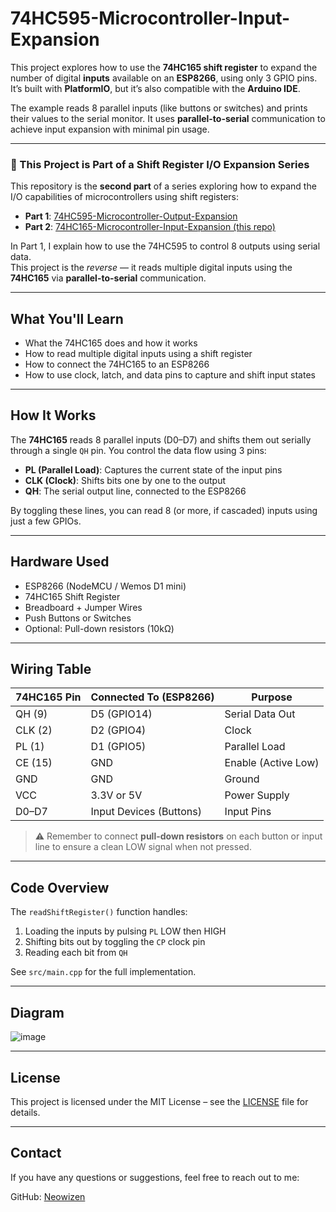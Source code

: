# 74HC595-Microcontroller-Input-Expansion

This project explores how to use the **74HC165 shift register** to expand the number of digital **inputs** available on an **ESP8266**, using only 3 GPIO pins. It’s built with **PlatformIO**, but it’s also compatible with the **Arduino IDE**.

The example reads 8 parallel inputs (like buttons or switches) and prints their values to the serial monitor. It uses **parallel-to-serial** communication to achieve input expansion with minimal pin usage.

---

### 🧩 This Project is Part of a Shift Register I/O Expansion Series

This repository is the **second part** of a series exploring how to expand the I/O capabilities of microcontrollers using shift registers:

- **Part 1**: [74HC595-Microcontroller-Output-Expansion](https://github.com/Yamil-Serrano/74HC595-Microcontroller-Output-Expansion)  
- **Part 2**: [74HC165-Microcontroller-Input-Expansion (this repo)](https://github.com/Yamil-Serrano/74HC595-Microcontroller-Input-Expansion)

In Part 1, I explain how to use the 74HC595 to control 8 outputs using serial data.  
This project is the *reverse* — it reads multiple digital inputs using the **74HC165** via **parallel-to-serial** communication.

---

## What You'll Learn

- What the 74HC165 does and how it works  
- How to read multiple digital inputs using a shift register  
- How to connect the 74HC165 to an ESP8266  
- How to use clock, latch, and data pins to capture and shift input states  

---

## How It Works

The **74HC165** reads 8 parallel inputs (D0–D7) and shifts them out serially through a single `QH` pin. You control the data flow using 3 pins:

- **PL (Parallel Load)**: Captures the current state of the input pins  
- **CLK (Clock)**: Shifts bits one by one to the output  
- **QH**: The serial output line, connected to the ESP8266

By toggling these lines, you can read 8 (or more, if cascaded) inputs using just a few GPIOs.

---

## Hardware Used

- ESP8266 (NodeMCU / Wemos D1 mini)  
- 74HC165 Shift Register  
- Breadboard + Jumper Wires  
- Push Buttons or Switches  
- Optional: Pull-down resistors (10kΩ)  

---

## Wiring Table

| 74HC165 Pin | Connected To (ESP8266) | Purpose         |
|-------------|-------------------------|-----------------|
| QH (9)      | D5 (GPIO14)             | Serial Data Out |
| CLK (2)     | D2 (GPIO4)              | Clock           |
| PL (1)      | D1 (GPIO5)              | Parallel Load   |
| CE (15)     | GND                     | Enable (Active Low) |
| GND         | GND                     | Ground          |
| VCC         | 3.3V or 5V              | Power Supply    |
| D0–D7       | Input Devices (Buttons) | Input Pins      |

> ⚠️ Remember to connect **pull-down resistors** on each button or input line to ensure a clean LOW signal when not pressed.

---

## Code Overview

The `readShiftRegister()` function handles:

1. Loading the inputs by pulsing `PL` LOW then HIGH  
2. Shifting bits out by toggling the `CP` clock pin  
3. Reading each bit from `QH`

See `src/main.cpp` for the full implementation.

---

## Diagram

![image](https://github.com/user-attachments/assets/7a26a4ef-fbca-4140-bd5b-d94dc830f609)



---

## License

This project is licensed under the MIT License – see the [LICENSE](LICENSE.md) file for details.

---

## Contact

If you have any questions or suggestions, feel free to reach out to me:

GitHub: [Neowizen](https://github.com/Yamil-Serrano)

